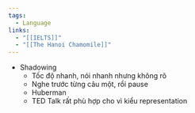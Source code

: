```yaml
---
tags:
  - Language
links:
  - "[[IELTS]]"
  - "[[The Hanoi Chamomile]]"
---
```

- Shadowing
	- Tốc độ nhanh, nói nhanh nhưng không rõ
	- Nghe trước từng câu một, rồi pause
	- Huberman
	- TED Talk rất phù hợp cho vì kiểu representation